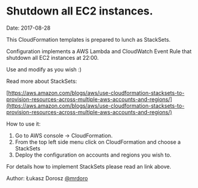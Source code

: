 # Shutdown all EC2 instances.
Date: 2017-08-28

This CloudFormation templates is prepared to lunch as StackSets.

Configuration implements a AWS Lambda and CloudWatch Event Rule that shutdown all EC2 instances at 22:00.

Use and modify as you wish :)

Read more about StackSets:

[https://aws.amazon.com/blogs/aws/use-cloudformation-stacksets-to-provision-resources-across-multiple-aws-accounts-and-regions/](https://aws.amazon.com/blogs/aws/use-cloudformation-stacksets-to-provision-resources-across-multiple-aws-accounts-and-regions/)

How to use it:
1. Go to AWS console -> CloudFormation.
2. From the top left side menu click on CloudFormation and choose a StackSets
3. Deploy the configuration on accounts and regions you wish to.

For details how to implement StackSets please read an link above.


Author:
Łukasz Dorosz [@mrdoro](https://twitter.com/mrdoro)
